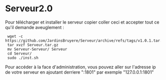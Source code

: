 # Serveur2.0

Pour télécharger et installer le serveur copier coller ceci et accepter tout ce qu'il demande aveuglement :
```
 wget -c https://github.com/JardinsBruyere/Serveur/archive/refs/tags/v1.0.1.tar.gz
 tar xvzf Serveur.tar.gz
 mv Serveur-Serveur/ Serveur
 cd Serveur/
 sudo ./inst.sh

```

Pour accéder à la face d'administration, vous pouvez aller sur l'adresse ip de votre serveur en ajoutant derriere ":1801" par exemple "127.0.0.1:1801"
